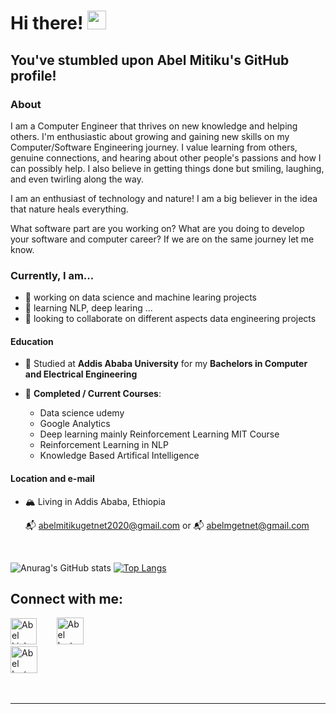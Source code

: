 # Hi there! <img src="https://raw.githubusercontent.com/MartinHeinz/MartinHeinz/master/wave.gif" width="30px"> 

## You've stumbled upon Abel Mitiku's GitHub profile!

### About

I am a Computer Engineer that thrives on new knowledge and helping others. I'm enthusiastic about growing and gaining new skills on my Computer/Software Engineering journey. I value learning from others, genuine connections, and hearing about other people's passions and how I can possibly help. I also believe in getting things done but smiling, laughing, and even twirling along the way.

I am an enthusiast of technology and nature! I am a big believer in the idea that nature heals everything.

What software part are you working on? What are you doing to develop your software and computer career? If we are on the same journey let me know.

### Currently, I am...

- 🔭 working on data science and machine learing projects
- 🌱 learning NLP, deep learing ...
- 👯 looking to collaborate on different aspects data engineering projects

#### Education

- 📖 Studied at **Addis Ababa University** for my **Bachelors in Computer and Electrical Engineering**

- 🌱 **Completed / Current Courses**: 

  - Data science udemy
  - Google Analytics
  - Deep learning mainly Reinforcement Learning MIT Course
  - Reinforcement Learning in NLP
  - Knowledge Based Artifical Intelligence
  
#### Location and e-mail

- 🏔 Living in Addis Ababa, Ethiopia

  📬 abelmitikugetnet2020@gmail.com or 📬 abelmgetnet@gmail.com 
<br />

![Anurag's GitHub stats](https://github-readme-stats.vercel.app/api?username=Abel-Blue&show_icons=true&theme=radical)
[![Top Langs](https://github-readme-stats.vercel.app/api/top-langs/?username=Abel-Blue&layout=compact)](https://github.com/Abel-Blue/github-readme-stats)
<br />
## Connect with me:


<a href="https://www.linkedin.com/in/abel-mitiku-2b95bb215/"><img src="https://img.icons8.com/color/344/linkedin.png" alt="Abel Linkedin" style="width:42px;height:42px;"></a> &nbsp;&nbsp;&nbsp;&nbsp;&nbsp;&nbsp;
<a href="https://www.instagram.com/abelmitiku.c/"><img src="https://img.icons8.com/fluency/344/instagram-new.png" alt="Abel Instagram" style="width:43px;height:43px;"></a> &nbsp;&nbsp;&nbsp;&nbsp;&nbsp;&nbsp;       
<a href="https://medium.com/@Abel-Blue"><img src="https://img.icons8.com/color-glass/344/medium-logo.png" alt="Abel Instagram" style="width:43px;height:43px;"></a> &nbsp;&nbsp;&nbsp;&nbsp;&nbsp;&nbsp;

<br />

---


